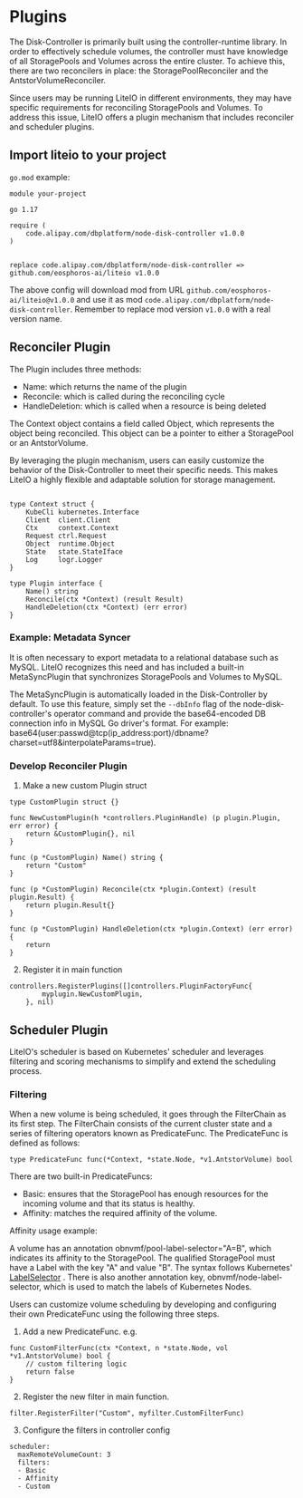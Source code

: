 # Plugins

The Disk-Controller is primarily built using the controller-runtime library. In order to effectively schedule volumes, the controller must have knowledge of all StoragePools and Volumes across the entire cluster. To achieve this, there are two reconcilers in place: the StoragePoolReconciler and the AntstorVolumeReconciler.

Since users may be running LiteIO in different environments, they may have specific requirements for reconciling StoragePools and Volumes. To address this issue, LiteIO offers a plugin mechanism that includes reconciler and scheduler plugins.

## Import liteio to your project

`go.mod` example:

```
module your-project

go 1.17

require (
    code.alipay.com/dbplatform/node-disk-controller v1.0.0
)


replace code.alipay.com/dbplatform/node-disk-controller => github.com/eosphoros-ai/liteio v1.0.0
```

The above config will download mod from URL `github.com/eosphoros-ai/liteio@v1.0.0` and use it as mod `code.alipay.com/dbplatform/node-disk-controller`.
Remember to replace mod version `v1.0.0` with a real version name.


## Reconciler Plugin

The Plugin includes three methods:
- Name: which returns the name of the plugin
- Reconcile: which is called during the reconciling cycle
- HandleDeletion: which is called when a resource is being deleted

The Context object contains a field called Object, which represents the object being reconciled. This object can be a pointer to either a StoragePool or an AntstorVolume.

By leveraging the plugin mechanism, users can easily customize the behavior of the Disk-Controller to meet their specific needs. This makes LiteIO a highly flexible and adaptable solution for storage management.


```

type Context struct {
	KubeCli kubernetes.Interface
	Client  client.Client
	Ctx     context.Context
	Request ctrl.Request
	Object  runtime.Object
	State   state.StateIface
	Log     logr.Logger
}

type Plugin interface {
	Name() string
	Reconcile(ctx *Context) (result Result)
	HandleDeletion(ctx *Context) (err error)
}

```

### Example: Metadata Syncer

It is often necessary to export metadata to a relational database such as MySQL. LiteIO recognizes this need and has included a built-in MetaSyncPlugin that synchronizes StoragePools and Volumes to MySQL.

The MetaSyncPlugin is automatically loaded in the Disk-Controller by default. To use this feature, simply set the `--dbInfo` flag of the node-disk-controller's operator command and provide the base64-encoded DB connection info in MySQL Go driver's format. For example: base64(user:passwd@tcp(ip_address:port)/dbname?charset=utf8&interpolateParams=true).

### Develop Reconciler Plugin

1. Make a new custom Plugin struct

```
type CustomPlugin struct {}

func NewCustomPlugin(h *controllers.PluginHandle) (p plugin.Plugin, err error) {
    return &CustomPlugin{}, nil
}

func (p *CustomPlugin) Name() string {
	return "Custom"
}

func (p *CustomPlugin) Reconcile(ctx *plugin.Context) (result plugin.Result) {
	return plugin.Result{}
}

func (p *CustomPlugin) HandleDeletion(ctx *plugin.Context) (err error) {
	return
}

```

2. Register it in main function

```
controllers.RegisterPlugins([]controllers.PluginFactoryFunc{
		myplugin.NewCustomPlugin,
	}, nil)
```


## Scheduler Plugin

LiteIO's scheduler is based on Kubernetes' scheduler and leverages filtering and scoring mechanisms to simplify and extend the scheduling process.


### Filtering

When a new volume is being scheduled, it goes through the FilterChain as its first step. The FilterChain consists of the current cluster state and a series of filtering operators known as PredicateFunc. The PredicateFunc is defined as follows:
```
type PredicateFunc func(*Context, *state.Node, *v1.AntstorVolume) bool
```

There are two built-in PredicateFuncs:

- Basic: ensures that the StoragePool has enough resources for the incoming volume and that its status is healthy.
- Affinity: matches the required affinity of the volume.

Affinity usage example:

A volume has an annotation obnvmf/pool-label-selector="A=B", which indicates its affinity to the StoragePool. The qualified StoragePool must have a Label with the key "A" and value "B". The syntax follows Kubernetes' [LabelSelector](https://kubernetes.io/docs/concepts/overview/working-with-objects/labels/) . There is also another annotation key, obnvmf/node-label-selector, which is used to match the labels of Kubernetes Nodes.

Users can customize volume scheduling by developing and configuring their own PredicateFunc using the following three steps.

1. Add a new PredicateFunc. e.g.

```
func CustomFilterFunc(ctx *Context, n *state.Node, vol *v1.AntstorVolume) bool {
    // custom filtering logic
    return false
}
```

2. Register the new filter in main function.

```
filter.RegisterFilter("Custom", myfilter.CustomFilterFunc)
```

3. Configure the filters in controller config

```
scheduler:
  maxRemoteVolumeCount: 3
  filters:
  - Basic
  - Affinity
  - Custom
```